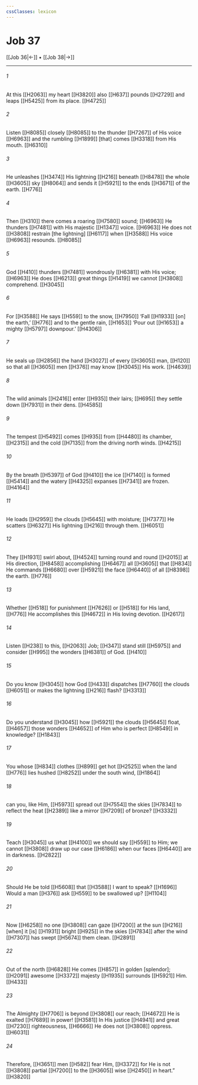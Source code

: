 ```yaml
---
cssClasses: lexicon
---
```


# Job 37

[[Job 36|←]] • [[Job 38|→]]

---

###### 1
At this [[H2063]] my heart [[H3820]] also [[H637]] pounds [[H2729]] and leaps [[H5425]] from its place. [[H4725]]

###### 2
Listen [[H8085]] closely [[H8085]] to the thunder [[H7267]] of His voice [[H6963]] and the rumbling [[H1899]] [that] comes [[H3318]] from His mouth. [[H6310]]

###### 3
He unleashes [[H3474]] His lightning [[H216]] beneath [[H8478]] the whole [[H3605]] sky [[H8064]] and sends it [[H5921]] to the ends [[H3671]] of the earth. [[H776]]

###### 4
Then [[H310]] there comes a roaring [[H7580]] sound; [[H6963]] He thunders [[H7481]] with His majestic [[H1347]] voice. [[H6963]] He does not [[H3808]] restrain [the lightning] [[H6117]] when [[H3588]] His voice [[H6963]] resounds. [[H8085]]

###### 5
God [[H410]] thunders [[H7481]] wondrously [[H6381]] with His voice; [[H6963]] He does [[H6213]] great things [[H1419]] we cannot [[H3808]] comprehend. [[H3045]]

###### 6
For [[H3588]] He says [[H559]] to the snow, [[H7950]] ‘Fall [[H1933]] [on] the earth,’ [[H776]] and to the gentle rain, [[H1653]] ‘Pour out [[H1653]] a mighty [[H5797]] downpour.’ [[H4306]]

###### 7
He seals up [[H2856]] the hand [[H3027]] of every [[H3605]] man, [[H120]] so that all [[H3605]] men [[H376]] may know [[H3045]] His work. [[H4639]]

###### 8
The wild animals [[H2416]] enter [[H935]] their lairs; [[H695]] they settle down [[H7931]] in their dens. [[H4585]]

###### 9
The tempest [[H5492]] comes [[H935]] from [[H4480]] its chamber, [[H2315]] and the cold [[H7135]] from the driving north winds. [[H4215]]

###### 10
By the breath [[H5397]] of God [[H410]] the ice [[H7140]] is formed [[H5414]] and the watery [[H4325]] expanses [[H7341]] are frozen. [[H4164]]

###### 11
He loads [[H2959]] the clouds [[H5645]] with moisture; [[H7377]] He scatters [[H6327]] His lightning [[H216]] through them. [[H6051]]

###### 12
They [[H1931]] swirl about, [[H4524]] turning round and round [[H2015]] at His direction, [[H8458]] accomplishing [[H6467]] all [[H3605]] that [[H834]] He commands [[H6680]] over [[H5921]] the face [[H6440]] of all [[H8398]] the earth. [[H776]]

###### 13
Whether [[H518]] for punishment [[H7626]] or [[H518]] for His land, [[H776]] He accomplishes this [[H4672]] in His loving devotion. [[H2617]]

###### 14
Listen [[H238]] to this, [[H2063]] Job; [[H347]] stand still [[H5975]] and consider [[H995]] the wonders [[H6381]] of God. [[H410]]

###### 15
Do you know [[H3045]] how God [[H433]] dispatches [[H7760]] the clouds [[H6051]] or makes the lightning [[H216]] flash? [[H3313]]

###### 16
Do you understand [[H3045]] how [[H5921]] the clouds [[H5645]] float, [[H4657]] those wonders [[H4652]] of Him who is perfect [[H8549]] in knowledge? [[H1843]]

###### 17
You whose [[H834]] clothes [[H899]] get hot [[H2525]] when the land [[H776]] lies hushed [[H8252]] under the south wind, [[H1864]]

###### 18
can you, like Him, [[H5973]] spread out [[H7554]] the skies [[H7834]] to reflect the heat [[H2389]] like a mirror [[H7209]] of bronze? [[H3332]]

###### 19
Teach [[H3045]] us what [[H4100]] we should say [[H559]] to Him;  we cannot [[H3808]] draw up our case [[H6186]] when our faces [[H6440]] are in darkness. [[H2822]]

###### 20
Should He be told [[H5608]] that [[H3588]] I want to speak? [[H1696]] Would a man [[H376]] ask [[H559]] to be swallowed up? [[H1104]]

###### 21
Now [[H6258]] no one [[H3808]] can gaze [[H7200]] at the sun [[H216]] [when] it [is] [[H1931]] bright [[H925]] in the skies [[H7834]] after the wind [[H7307]] has swept [[H5674]] them clean. [[H2891]]

###### 22
Out of the north [[H6828]] He comes [[H857]] in golden [splendor]; [[H2091]] awesome [[H3372]] majesty [[H1935]] surrounds [[H5921]] Him. [[H433]]

###### 23
The Almighty [[H7706]] is beyond [[H3808]] our reach; [[H4672]] He is exalted [[H7689]] in power! [[H3581]] In His justice [[H4941]] and great [[H7230]] righteousness, [[H6666]] He does not [[H3808]] oppress. [[H6031]]

###### 24
Therefore, [[H3651]] men [[H582]] fear Him, [[H3372]] for He is not [[H3808]] partial [[H7200]] to the [[H3605]] wise [[H2450]] in heart.” [[H3820]]

